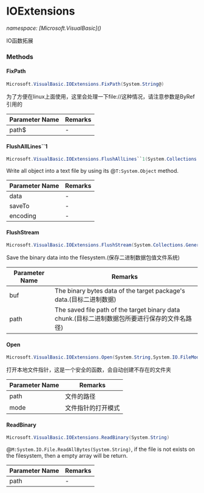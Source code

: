 ﻿# IOExtensions
_namespace: [Microsoft.VisualBasic](<a href="#" onClick="load('/docs/Microsoft.VisualBasic/index.md')"></a>)_

IO函数拓展



### Methods

#### FixPath
```csharp
Microsoft.VisualBasic.IOExtensions.FixPath(System.String@)
```
为了方便在linux上面使用，这里会处理一下file://这种情况，请注意参数是ByRef引用的

|Parameter Name|Remarks|
|--------------|-------|
|path$|-|


#### FlushAllLines``1
```csharp
Microsoft.VisualBasic.IOExtensions.FlushAllLines``1(System.Collections.Generic.IEnumerable{``0},System.String,Microsoft.VisualBasic.Text.Encodings)
```
Write all object into a text file by using its @``T:System.Object`` method.

|Parameter Name|Remarks|
|--------------|-------|
|data|-|
|saveTo|-|
|encoding|-|


#### FlushStream
```csharp
Microsoft.VisualBasic.IOExtensions.FlushStream(System.Collections.Generic.IEnumerable{System.Byte},System.String)
```
Save the binary data into the filesystem.(保存二进制数据包值文件系统)

|Parameter Name|Remarks|
|--------------|-------|
|buf|The binary bytes data of the target package's data.(目标二进制数据)|
|path|The saved file path of the target binary data chunk.(目标二进制数据包所要进行保存的文件名路径)|


#### Open
```csharp
Microsoft.VisualBasic.IOExtensions.Open(System.String,System.IO.FileMode)
```
打开本地文件指针，这是一个安全的函数，会自动创建不存在的文件夹

|Parameter Name|Remarks|
|--------------|-------|
|path|文件的路径|
|mode|文件指针的打开模式|


#### ReadBinary
```csharp
Microsoft.VisualBasic.IOExtensions.ReadBinary(System.String)
```
@``M:System.IO.File.ReadAllBytes(System.String)``, if the file is not exists on the filesystem, then a empty array will be return.

|Parameter Name|Remarks|
|--------------|-------|
|path|-|



